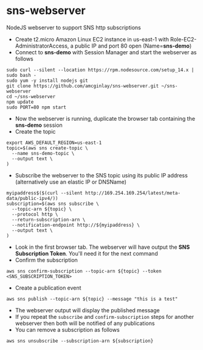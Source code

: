 # sns-webserver
NodeJS webserver to support SNS http subscriptions

- Create t2.micro Amazon Linux EC2 instance in us-east-1 with Role-EC2-AdministratorAccess, a public IP and port 80 open (Name=**sns-demo**)
- Connect to **sns-demo** with Session Manager and start the webserver as follows
```
sudo curl --silent --location https://rpm.nodesource.com/setup_14.x | sudo bash -
sudo yum -y install nodejs git
git clone https://github.com/amcginlay/sns-webserver.git ~/sns-webserver
cd ~/sns-webserver
npm update
sudo PORT=80 npm start
```
- Now the webserver is running, duplicate the browser tab containing the **sns-demo** session
- Create the topic
```
export AWS_DEFAULT_REGION=us-east-1
topic=$(aws sns create-topic \
  --name sns-demo-topic \
  --output text \
)
```
- Subscribe the webserver to the SNS topic using its public IP address (alternatively use an elastic IP or DNSName)
```
myipaddress$($(curl --silent http://169.254.169.254/latest/meta-data/public-ipv4/))
subscription=$(aws sns subscribe \
  --topic-arn ${topic} \
  --protocol http \
  --return-subscription-arn \
  --notification-endpoint http://${myipaddress} \
  --output text \
)
```
- Look in the first browser tab. The webserver will have output the **SNS Subscription Token**. You'll need it for the next command
- Confirm the subscription
```
aws sns confirm-subscription --topic-arn ${topic} --token <SNS_SUBSCRIPTION_TOKEN>
```
- Create a publication event
```
aws sns publish --topic-arn ${topic} --message "this is a test"
```
- The webserver output will display the published message
- If you repeat the `subscribe` and `confirm-subscription` steps for another webserver then both will be notified of any publications
- You can remove a subscription as follows
```
aws sns unsubscribe --subscription-arn ${subscription}
```
